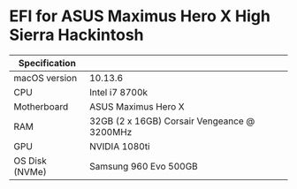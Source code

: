 # EFI for ASUS Maximus Hero X High Sierra Hackintosh

| **Specification** |                                             |
| ----------------- | ------------------------------------------- |
| macOS version     | 10.13.6                                     |
| CPU               | Intel i7 8700k                              |
| Motherboard       | ASUS Maximus Hero X                         |
| RAM               | 32GB (2 x 16GB) Corsair Vengeance @ 3200MHz |
| GPU               | NVIDIA 1080ti                               |
| OS Disk (NVMe)    | Samsung 960 Evo 500GB                       |
